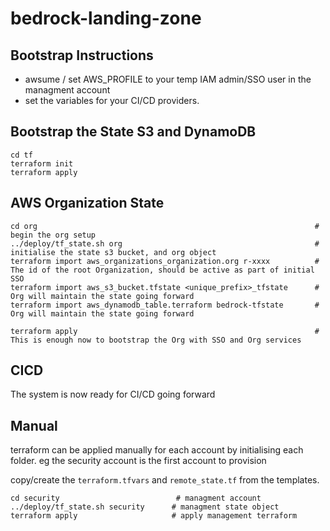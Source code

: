 # bedrock-landing-zone


## Bootstrap Instructions

- awsume / set AWS_PROFILE to your temp IAM admin/SSO user in the managment account
- set the variables for your CI/CD providers. 

## Bootstrap the State S3 and DynamoDB

```
cd tf
terraform init
terraform apply
```


## AWS Organization State

```
cd org                                                              # begin the org setup
../deploy/tf_state.sh org                                           # initialise the state s3 bucket, and org object
terraform import aws_organizations_organization.org r-xxxx          # The id of the root Organization, should be active as part of initial SSO
terraform import aws_s3_bucket.tfstate <unique_prefix>_tfstate      # Org will maintain the state going forward
terraform import aws_dynamodb_table.terraform bedrock-tfstate       # Org will maintain the state going forward
```
```
terraform apply                                                     # This is enough now to bootstrap the Org with SSO and Org services
```

## CICD
The system is now ready for CI/CD going forward

## Manual
terraform can be applied manually for each account by initialising each folder. eg the security account is the first account to provision

copy/create the `terraform.tfvars` and `remote_state.tf` from the templates.

```
cd security                          # managment account
../deploy/tf_state.sh security      # managment state object
terraform apply                     # apply management terraform
```
